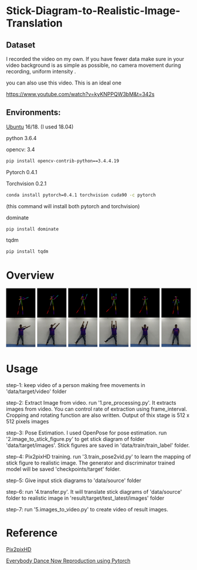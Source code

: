 # Stick-Diagram-to-Realistic-Image-Translation

## Dataset
I recorded the video on my own. If you have fewer data make sure in your video background is as simple as possible, no camera movement during recording, uniform intensity .

you can also use this video. This is an ideal one

https://www.youtube.com/watch?v=kyKNPPQW3bM&t=342s



## Environments:

[Ubuntu](https://ubuntu.com/download/desktop) 16/18. (I used 18.04)

python 3.6.4 

opencv: 3.4 
```bash
pip install opencv-contrib-python==3.4.4.19
```
Pytorch 0.4.1

Torchvision 0.2.1 
```bash
conda install pytorch=0.4.1 torchvision cuda90 -c pytorch
``` 
(this command will install both pytorch and torchvision)

dominate
```bash
pip install dominate 
```
tqdm  
```bash
pip install tqdm 
```
# Overview

![Stick Figures are in on upper line, Realistic images are in lower line ](https://github.com/ShazidAraf/Stick-Diagram-to-Realistic-Image-Translation/blob/master/result/result.png)

# Usage



step-1: keep video of a person making free movements in 'data/target/video' folder

step-2: Extract Image from video. run '1.pre_processing.py'. It extracts images from video. You can control rate of extraction using frame_interval. Cropping and rotating function are also written. Output of thix stage is 512 x 512 pixels images

step-3: Pose Estimation. I used OpenPose for pose estimation. run '2.image_to_stick_figure.py' to get stick diagram of folder 'data/target/images'. Stick figures are saved in 'data/train/train_label' folder.

step-4: Pix2pixHD training. run '3.train_pose2vid.py' to learn the mapping of stick figure to realistic image. The generator and discriminator trained model will be saved 'checkpoints/target' folder.

step-5: Give input stick diagrams to 'data/source' folder 

step-6: run '4.transfer.py'. It will translate stick diagrams of 'data/source' folder to realistic image in 'result/target/test_latest/images' folder

step-7: run '5.images_to_video.py' to create video of result images.


# Reference
[Pix2pixHD](https://github.com/NVIDIA/pix2pixHD)

[Everybody Dance Now Reproduction using Pytorch](https://github.com/CUHKSZ-TQL/EverybodyDanceNow_reproduce_pytorch) 

